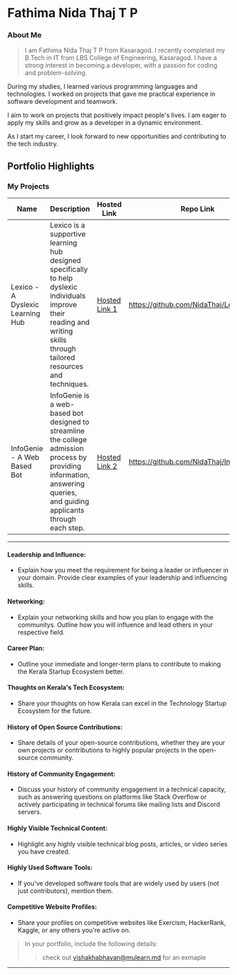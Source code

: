 # Fathima Nida Thaj T P

### About Me

> I am Fathima Nida Thaj T P from Kasaragod. I recently completed my B.Tech in IT from LBS College of Engineering, Kasaragod. I have a strong interest in becoming a developer, with a passion for coding and problem-solving.

During my studies, I learned various programming languages and technologies. I worked on projects that gave me practical experience in software development and teamwork.

I aim to work on projects that positively impact people's lives. I am eager to apply my skills and grow as a developer in a dynamic environment.

As I start my career, I look forward to new opportunities and contributing to the tech industry.



## Portfolio Highlights

### My Projects

| Name                | Description                                                               | Hosted Link                              | Repo Link                                                      |
|---------------------|---------------------------------------------------------------------------|------------------------------------------|----------------------------------------------------------------|
| Lexico - A Dyslexic Learning Hub  | Lexico is a supportive learning hub designed specifically to help dyslexic individuals improve their reading and writing skills through tailored resources and techniques.                                              | [Hosted Link 1](https://example.com)    | https://github.com/NidaThaj/Lexico.git             |
| InfoGenie - A Web Based Bot  | InfoGenie is a web-based bot designed to streamline the college admission process by providing information, answering queries, and guiding applicants through each step.                                              | [Hosted Link 2](https://example.com)    | https://github.com/NidaThaj/InfoGenie.git             |



---
#### Leadership and Influence:

- Explain how you meet the requirement for being a leader or influencer in your domain. Provide clear examples of your leadership and influencing skills.

#### Networking:

- Explain your networking skills and how you plan to engage with the communitys. Outline how you will influence and lead others in your respective field.

#### Career Plan:

- Outline your immediate and longer-term plans to contribute to making the Kerala Startup Ecosystem better.

#### Thoughts on Kerala's Tech Ecosystem:

- Share your thoughts on how Kerala can excel in the Technology Startup Ecosystem for the future.

#### History of Open Source Contributions:

- Share details of your open-source contributions, whether they are your own projects or contributions to highly popular projects in the open-source community.

#### History of Community Engagement:

-  Discuss your history of community engagement in a technical capacity, such as answering questions on platforms like Stack Overflow or actively participating in technical forums like mailing lists and Discord servers.

#### Highly Visible Technical Content:

- Highlight any highly visible technical blog posts, articles, or video series you have created.

#### Highly Used Software Tools:

- If you've developed software tools that are widely used by users (not just contributors), mention them.

#### Competitive Website Profiles:

- Share your profiles on competitive websites like Exercism, HackerRank, Kaggle, or any others you're active on.



> In your portfolio, include the following details:
>> check out [vishakhabhayan@mulearn.md](./profiles/vishakhabhayan@mulearn.md) for an exmaple

---

